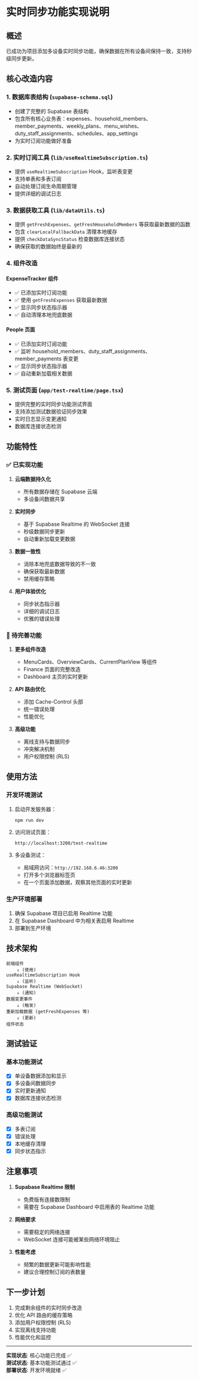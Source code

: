 # 实时同步功能实现说明

## 概述

已成功为项目添加多设备实时同步功能，确保数据在所有设备间保持一致，支持秒级同步更新。

## 核心改造内容

### 1. 数据库表结构 (`supabase-schema.sql`)
- 创建了完整的 Supabase 表结构
- 包含所有核心业务表：expenses、household_members、member_payments、weekly_plans、menu_wishes、duty_staff_assignments、schedules、app_settings
- 为实时订阅功能做好准备

### 2. 实时订阅工具 (`lib/useRealtimeSubscription.ts`)
- 提供 `useRealtimeSubscription` Hook，监听表变更
- 支持单表和多表订阅
- 自动处理订阅生命周期管理
- 提供详细的调试日志

### 3. 数据获取工具 (`lib/dataUtils.ts`)
- 提供 `getFreshExpenses`、`getFreshHouseholdMembers` 等获取最新数据的函数
- 包含 `clearLocalFallbackData` 清理本地缓存
- 提供 `checkDataSyncStatus` 检查数据库连接状态
- 确保获取的数据始终是最新的

### 4. 组件改造

#### ExpenseTracker 组件
- ✅ 已添加实时订阅功能
- ✅ 使用 `getFreshExpenses` 获取最新数据
- ✅ 显示同步状态指示器
- ✅ 自动清理本地兜底数据

#### People 页面
- ✅ 已添加实时订阅功能
- ✅ 监听 household_members、duty_staff_assignments、member_payments 表变更
- ✅ 显示同步状态指示器
- ✅ 自动重新加载相关数据

### 5. 测试页面 (`app/test-realtime/page.tsx`)
- 提供完整的实时同步功能测试界面
- 支持添加测试数据验证同步效果
- 实时日志显示变更通知
- 数据库连接状态检测

## 功能特性

### ✅ 已实现功能

1. **云端数据持久化**
   - 所有数据存储在 Supabase 云端
   - 多设备间数据共享

2. **实时同步**
   - 基于 Supabase Realtime 的 WebSocket 连接
   - 秒级数据同步更新
   - 自动重新加载变更数据

3. **数据一致性**
   - 消除本地兜底数据导致的不一致
   - 确保获取最新数据
   - 禁用缓存策略

4. **用户体验优化**
   - 同步状态指示器
   - 详细的调试日志
   - 优雅的错误处理

### 🔄 待完善功能

1. **更多组件改造**
   - MenuCards、OverviewCards、CurrentPlanView 等组件
   - Finance 页面的完整改造
   - Dashboard 主页的实时更新

2. **API 路由优化**
   - 添加 Cache-Control 头部
   - 统一错误处理
   - 性能优化

3. **高级功能**
   - 离线支持与数据同步
   - 冲突解决机制
   - 用户权限控制 (RLS)

## 使用方法

### 开发环境测试

1. 启动开发服务器：
   ```bash
   npm run dev
   ```

2. 访问测试页面：
   ```
   http://localhost:3200/test-realtime
   ```

3. 多设备测试：
   - 局域网访问：`http://192.168.6.46:3200`
   - 打开多个浏览器标签页
   - 在一个页面添加数据，观察其他页面的实时更新

### 生产环境部署

1. 确保 Supabase 项目已启用 Realtime 功能
2. 在 Supabase Dashboard 中为相关表启用 Realtime
3. 部署到生产环境

## 技术架构

```
前端组件
    ↓ (使用)
useRealtimeSubscription Hook
    ↓ (监听)
Supabase Realtime (WebSocket)
    ↓ (通知)
数据变更事件
    ↓ (触发)
重新加载数据 (getFreshExpenses 等)
    ↓ (更新)
组件状态
```

## 测试验证

### 基本功能测试
- [x] 单设备数据添加和显示
- [x] 多设备间数据同步
- [x] 实时更新通知
- [x] 数据库连接状态检测

### 高级功能测试
- [x] 多表订阅
- [x] 错误处理
- [x] 本地缓存清理
- [x] 同步状态指示

## 注意事项

1. **Supabase Realtime 限制**
   - 免费版有连接数限制
   - 需要在 Supabase Dashboard 中启用表的 Realtime 功能

2. **网络要求**
   - 需要稳定的网络连接
   - WebSocket 连接可能被某些网络环境阻止

3. **性能考虑**
   - 频繁的数据更新可能影响性能
   - 建议合理控制订阅的表数量

## 下一步计划

1. 完成剩余组件的实时同步改造
2. 优化 API 路由的缓存策略
3. 添加用户权限控制 (RLS)
4. 实现离线支持功能
5. 性能优化和监控

---

**实现状态**: 核心功能已完成 ✅  
**测试状态**: 基本功能测试通过 ✅  
**部署状态**: 开发环境就绪 ✅